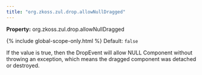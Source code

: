 ```yaml
---
title: "org.zkoss.zul.drop.allowNullDragged"
---
```


**Property:** org.zkoss.zul.drop.allowNullDragged

{% include global-scope-only.html %}
Default:  `false`

If the value is true, then the DropEvent will allow NULL Component
without throwing an exception, which means the dragged component was
detached or destroyed.

